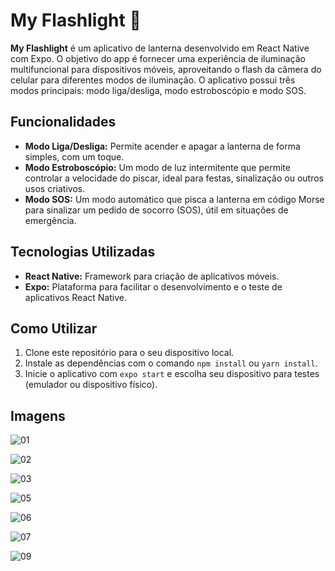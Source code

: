 # My Flashlight 🔦

**My Flashlight** é um aplicativo de lanterna desenvolvido em React Native com Expo. O objetivo do app é fornecer uma experiência de iluminação multifuncional para dispositivos móveis, aproveitando o flash da câmera do celular para diferentes modos de iluminação. O aplicativo possui três modos principais: modo liga/desliga, modo estroboscópio e modo SOS.

## Funcionalidades

- **Modo Liga/Desliga:** Permite acender e apagar a lanterna de forma simples, com um toque.
- **Modo Estroboscópio:** Um modo de luz intermitente que permite controlar a velocidade do piscar, ideal para festas, sinalização ou outros usos criativos.
- **Modo SOS:** Um modo automático que pisca a lanterna em código Morse para sinalizar um pedido de socorro (SOS), útil em situações de emergência.

## Tecnologias Utilizadas

- **React Native:** Framework para criação de aplicativos móveis.
- **Expo:** Plataforma para facilitar o desenvolvimento e o teste de aplicativos React Native.

## Como Utilizar

1. Clone este repositório para o seu dispositivo local.
2. Instale as dependências com o comando `npm install` ou `yarn install`.
3. Inicie o aplicativo com `expo start` e escolha seu dispositivo para testes (emulador ou dispositivo físico).

## Imagens

![01](https://github.com/user-attachments/assets/86824dd5-0024-4145-8406-fa4d15c82045)

![02](https://github.com/user-attachments/assets/94488a3b-9d65-49df-bb3d-a77998f70460)

![03](https://github.com/user-attachments/assets/a3e2ba83-bf7c-4634-b063-5aa1b690cdc1)

![05](https://github.com/user-attachments/assets/57440e92-d078-4dc6-bfcf-a6c2a5ef9ba0)

![06](https://github.com/user-attachments/assets/0a7538b4-b794-45d0-bd7a-89ec804c6abe)

![07](https://github.com/user-attachments/assets/22c6db36-6c9e-4cc2-b4f9-2024a8957a97)

![09](https://github.com/user-attachments/assets/81874902-4dc2-468f-b04f-598f6df39fbb)
